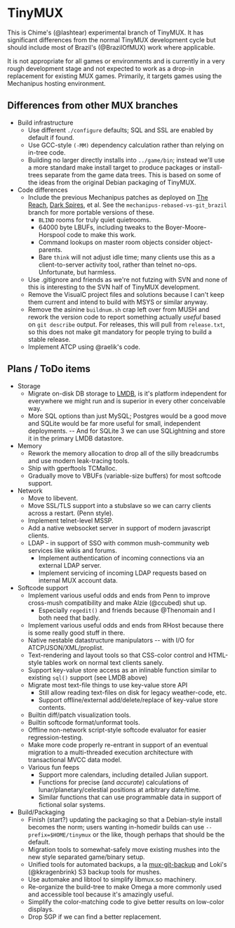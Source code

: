 # TinyMUX

This is Chime's (@lashtear) experimental branch of TinyMUX.  It has significant differences from the normal TinyMUX development cycle but should include most of Brazil's (@BrazilOfMUX) work where applicable.

It is not appropriate for all games or environments and is currently in a very rough development stage and not expected to work as a drop-in replacement for existing MUX games.  Primarily, it targets games using the Mechanipus hosting environment.

## Differences from other MUX branches

* Build infrastructure
  * Use different `./configure` defaults; SQL and SSL are enabled by default if found.
  * Use GCC-style `(-MM)` dependency calculation rather than relying on in-tree code.
  * Building no larger directly installs into `../game/bin`; instead we'll use a more standard make install target to produce packages or install-trees separate from the game data trees.  This is based on some of the ideas from the original Debian packaging of TinyMUX.
* Code differences
  * Include the previous Mechanipus patches as deployed on [The Reach](http://thereachmux.org/), [Dark Spires](http://darkspires.org/), et al.  See the `mechanipus-rebased-vs-git_brazil` branch for more portable versions of these.
    * `BLIND` rooms for truly quiet quietrooms.
    * 64000 byte LBUFs, including tweaks to the Boyer-Moore-Horspool code to make this work.
    * Command lookups on master room objects consider object-parents.
    * Bare `think` will not adjust idle time; many clients use this as a client-to-server activity tool, rather than telnet no-ops.  Unfortunate, but harmless.
  * Use .gitignore and friends as we're not futzing with SVN and none of this is interesting to the SVN half of TinyMUX development.
  * Remove the VisualC project files and solutions because I can't keep them current and intend to build with MSYS or similar anyway.
  * Remove the asinine `buildnum.sh` crap left over from MUSH and rework the version code to report something actually *useful* based on `git describe` output.  For releases, this will pull from `release.txt`, so this does not make git mandatory for people trying to build a stable release.
  * Implement ATCP using @raelik's code.

## Plans / ToDo items

* Storage
  * Migrate on-disk DB storage to [LMDB](http://symas.com/mdb/), is it's platform independent for everywhere we might run and is superior in every other conceivable way.
  * More SQL options than just MySQL; Postgres would be a good move and SQLite would be far more useful for small, independent deployments. -- And for SQLite 3 we can use SQLightning and store it in the primary LMDB datastore.
* Memory
  * Rework the memory allocation to drop all of the silly breadcrumbs and use modern leak-tracing tools.
  * Ship with gperftools TCMalloc.
  * Gradually move to VBUFs (variable-size buffers) for most softcode support.
* Network
  * Move to libevent.
  * Move SSL/TLS support into a stubslave so we can carry clients across a restart. (Penn style).
  * Implement telnet-level MSSP.
  * Add a native websocket server in support of modern javascript clients.
  * LDAP - in support of SSO with common mush-community web services like wikis and forums.
    * Implement authentication of incoming connections via an external LDAP server.
    * Implement servicing of incoming LDAP requests based on internal MUX account data.
* Softcode support
  * Implement various useful odds and ends from Penn to improve cross-mush compatibility and make Alzie (@ccubed) shut up.
    * Especially `regedit()` and friends because @Thenomain and I both need that badly.
  * Implement various useful odds and ends from RHost because there is some really good stuff in there.
  * Native nestable datastructure manipulators -- with I/O for ATCP/JSON/XML/proplist.
  * Text-rendering and layout tools so that CSS-color control and HTML-style tables work on normal text clients sanely.
  * Support key-value store access as an inlinable function similar to existing `sql()` support (see LMDB above)
  * Migrate most text-file things to use key-value store API
    * Still allow reading text-files on disk for legacy weather-code, etc.
    * Support offline/external add/delete/replace of key-value store contents.
  * Builtin diff/patch visualization tools.
  * Builtin softcode format/unformat tools.
  * Offline non-network script-style softcode evaluator for easier regression-testing.
  * Make more code properly re-entrant in support of an eventual migration to a multi-threaded execution architecture with transactional MVCC data model.
  * Various fun feeps
    * Support more calendars, including detailed Julian support.
    * Functions for precise (and *accurate*) calculations of lunar/planetary/celestial positions at arbitrary date/time.
    * Similar functions that can use programmable data in support of fictional solar systems.
* Build/Packaging
  * Finish (start?) updating the packaging so that a Debian-style install becomes the norm; users wanting in-homedir builds can use `--prefix=$HOME/tinymux` or the like, though perhaps that should be the default.
  * Migration tools to somewhat-safely move existing mushes into the new style separated game/binary setup.
  * Unified tools for automated backups, a la [mux-git-backup](https://github.com/lashtear/mux-git-backup) and Loki's (@kkragenbrink) S3 backup tools for mushes.
  * Use automake and libtool to simplify libmux.so machinery.
  * Re-organize the build-tree to make Omega a more commonly used and accessible tool because it's amazingly useful.
  * Simplify the color-matching code to give better results on low-color displays.
  * Drop SGP if we can find a better replacement.
